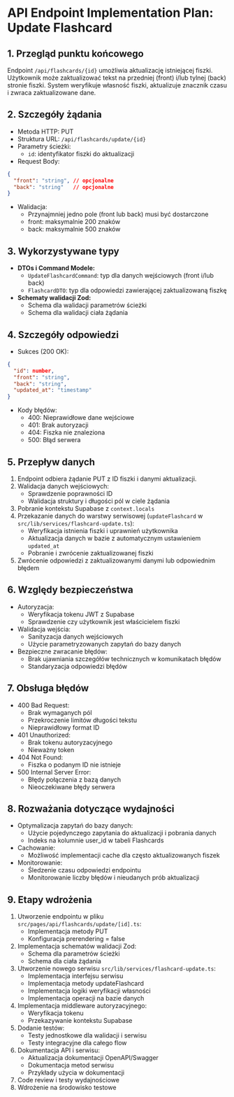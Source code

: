 # API Endpoint Implementation Plan: Update Flashcard

## 1. Przegląd punktu końcowego
Endpoint `/api/flashcards/{id}` umożliwia aktualizację istniejącej fiszki. Użytkownik może zaktualizować tekst na przedniej (front) i/lub tylnej (back) stronie fiszki. System weryfikuje własność fiszki, aktualizuje znacznik czasu i zwraca zaktualizowane dane.

## 2. Szczegóły żądania
- Metoda HTTP: PUT
- Struktura URL: `/api/flashcards/update/{id}`
- Parametry ścieżki:
  - `id`: identyfikator fiszki do aktualizacji
- Request Body:
```json
{
  "front": "string", // opcjonalne
  "back": "string"   // opcjonalne
}
```
- Walidacja:
  - Przynajmniej jedno pole (front lub back) musi być dostarczone
  - front: maksymalnie 200 znaków
  - back: maksymalnie 500 znaków

## 3. Wykorzystywane typy
- **DTOs i Command Modele:**
  - `UpdateFlashcardCommand`: typ dla danych wejściowych (front i/lub back)
  - `FlashcardDTO`: typ dla odpowiedzi zawierającej zaktualizowaną fiszkę
- **Schematy walidacji Zod:**
  - Schema dla walidacji parametrów ścieżki
  - Schema dla walidacji ciała żądania

## 4. Szczegóły odpowiedzi
- Sukces (200 OK):
```json
{
  "id": number,
  "front": "string",
  "back": "string",
  "updated_at": "timestamp"
}
```
- Kody błędów:
  - 400: Nieprawidłowe dane wejściowe
  - 401: Brak autoryzacji
  - 404: Fiszka nie znaleziona
  - 500: Błąd serwera

## 5. Przepływ danych
1. Endpoint odbiera żądanie PUT z ID fiszki i danymi aktualizacji.
2. Walidacja danych wejściowych:
   - Sprawdzenie poprawności ID
   - Walidacja struktury i długości pól w ciele żądania
3. Pobranie kontekstu Supabase z `context.locals`
4. Przekazanie danych do warstwy serwisowej (`updateFlashcard` w `src/lib/services/flashcard-update.ts`):
   - Weryfikacja istnienia fiszki i uprawnień użytkownika
   - Aktualizacja danych w bazie z automatycznym ustawieniem `updated_at`
   - Pobranie i zwrócenie zaktualizowanej fiszki
5. Zwrócenie odpowiedzi z zaktualizowanymi danymi lub odpowiednim błędem

## 6. Względy bezpieczeństwa
- Autoryzacja:
  - Weryfikacja tokenu JWT z Supabase
  - Sprawdzenie czy użytkownik jest właścicielem fiszki
- Walidacja wejścia:
  - Sanityzacja danych wejściowych
  - Użycie parametryzowanych zapytań do bazy danych
- Bezpieczne zwracanie błędów:
  - Brak ujawniania szczegółów technicznych w komunikatach błędów
  - Standaryzacja odpowiedzi błędów

## 7. Obsługa błędów
- 400 Bad Request:
  - Brak wymaganych pól
  - Przekroczenie limitów długości tekstu
  - Nieprawidłowy format ID
- 401 Unauthorized:
  - Brak tokenu autoryzacyjnego
  - Nieważny token
- 404 Not Found:
  - Fiszka o podanym ID nie istnieje
- 500 Internal Server Error:
  - Błędy połączenia z bazą danych
  - Nieoczekiwane błędy serwera

## 8. Rozważania dotyczące wydajności
- Optymalizacja zapytań do bazy danych:
  - Użycie pojedynczego zapytania do aktualizacji i pobrania danych
  - Indeks na kolumnie user_id w tabeli Flashcards
- Cachowanie:
  - Możliwość implementacji cache dla często aktualizowanych fiszek
- Monitorowanie:
  - Śledzenie czasu odpowiedzi endpointu
  - Monitorowanie liczby błędów i nieudanych prób aktualizacji

## 9. Etapy wdrożenia
1. Utworzenie endpointu w pliku `src/pages/api/flashcards/update/[id].ts`:
   - Implementacja metody PUT
   - Konfiguracja prerendering = false
2. Implementacja schematów walidacji Zod:
   - Schema dla parametrów ścieżki
   - Schema dla ciała żądania
3. Utworzenie nowego serwisu `src/lib/services/flashcard-update.ts`:
   - Implementacja interfejsu serwisu
   - Implementacja metody updateFlashcard
   - Implementacja logiki weryfikacji własności
   - Implementacja operacji na bazie danych
4. Implementacja middleware autoryzacyjnego:
   - Weryfikacja tokenu
   - Przekazywanie kontekstu Supabase
5. Dodanie testów:
   - Testy jednostkowe dla walidacji i serwisu
   - Testy integracyjne dla całego flow
6. Dokumentacja API i serwisu:
   - Aktualizacja dokumentacji OpenAPI/Swagger
   - Dokumentacja metod serwisu
   - Przykłady użycia w dokumentacji
7. Code review i testy wydajnościowe
8. Wdrożenie na środowisko testowe 